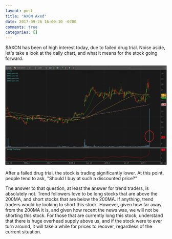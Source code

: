 ```yaml
---
layout: post
title: "AXON Axed"
date: 2017-09-26 16:00:10 -0700
comments: true
categories: []
---
```


$AXON has been of high interest today, due to failed drug trial. Noise aside, let's take a look at the daily chart, and what it means for the stock going forward.

[![AXON Daily - 2017-09-26](/images/blog/20170926/axon_daily.png)](/images/blog/20170926/axon_daily.png)

After a failed drug trial, the stock is trading significantly lower. At this point, people tend to ask, "Should I buy at such a discounted price?"

The answer to that question, at least the answer for trend traders, is absolutely not. Trend followers love to be long stocks that are above the 200MA, and short stocks that are below the 200MA. If anything, trend traders would be looking to short this stock. However, given how far away from the 200MA it is, and given how recent the news was, we will not be shorting this stock. For those that are currently long this stock, understand that there is huge overhead supply above us, and if the stock were to ever turn around, it will take a while for prices to recover, regardless of the current situation.

